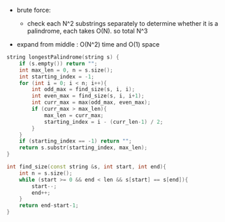 - brute force:
    - check each N^2 substrings separately to determine whether it is a palindrome, each takes O(N). so total N^3

- expand from middle : O(N^2) time and O(1) space

```cpp
string longestPalindrome(string s) {
    if (s.empty()) return "";
    int max_len = 0, n = s.size();
    int starting_index = -1;
    for (int i = 0; i < n; i++){
        int odd_max = find_size(s, i, i);
        int even_max = find_size(s, i, i+1);
        int curr_max = max(odd_max, even_max);
        if (curr_max > max_len){
            max_len = curr_max;
            starting_index = i - (curr_len-1) / 2;
        }
    }
    if (starting_index == -1) return "";
    return s.substr(starting_index, max_len);
}

int find_size(const string &s, int start, int end){
    int n = s.size();
    while (start >= 0 && end < len && s[start] == s[end]){
        start--;
        end++;
    }
    return end-start-1;
}


    
